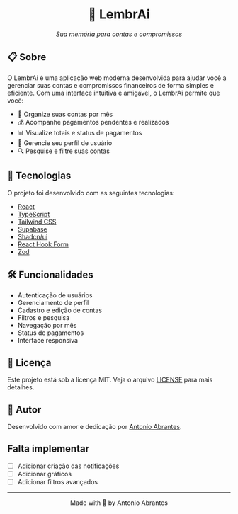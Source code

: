 <div align="center">
  <h1>🧠 LembrAi</h1>
  <p><em>Sua memória para contas e compromissos</em></p>
</div>

## 📋 Sobre

O LembrAi é uma aplicação web moderna desenvolvida para ajudar você a gerenciar suas contas e compromissos financeiros de forma simples e eficiente. Com uma interface intuitiva e amigável, o LembrAi permite que você:

- 📅 Organize suas contas por mês
- 💰 Acompanhe pagamentos pendentes e realizados
- 📊 Visualize totais e status de pagamentos
- 👤 Gerencie seu perfil de usuário
- 🔍 Pesquise e filtre suas contas

## 🚀 Tecnologias

O projeto foi desenvolvido com as seguintes tecnologias:

- [React](https://reactjs.org/)
- [TypeScript](https://www.typescriptlang.org/)
- [Tailwind CSS](https://tailwindcss.com/)
- [Supabase](https://supabase.com/)
- [Shadcn/ui](https://ui.shadcn.com/)
- [React Hook Form](https://react-hook-form.com/)
- [Zod](https://zod.dev/)

## 🛠️ Funcionalidades

- Autenticação de usuários
- Gerenciamento de perfil
- Cadastro e edição de contas
- Filtros e pesquisa
- Navegação por mês
- Status de pagamentos
- Interface responsiva

## 📝 Licença

Este projeto está sob a licença MIT. Veja o arquivo [LICENSE](LICENSE) para mais detalhes.

## 💙 Autor

Desenvolvido com amor e dedicação por [Antonio Abrantes](https://github.com/antonioabrantes).

## Falta implementar

- [ ] Adicionar criação das notificações
- [ ] Adicionar gráficos
- [ ] Adicionar filtros avançados

---

<div align="center">
  Made with 💜 by Antonio Abrantes
</div> 